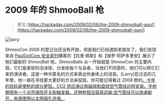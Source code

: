 # 2009 年的 ShmooBall 枪

> 原文:[https://hackaday.com/2009/02/06/the-2009-shmooball-gun/](https://hackaday.com/2009/02/06/the-2009-shmooball-gun/)

![larry](../Images/88e726bc98f034d884ffebc3effe19c1.png "larry")

ShmooCon 2009 的登记台还没有开放，但是我们已经遇到老朋友了。我们发现来自 [PaulDotCom 安全周刊](http://pauldotcom.com/ "PaulDotCom")播客的【拉里·佩斯】和【保罗·阿萨多里安】展示了他们最新的 ShmooBall 枪。ShmooBalls 从一开始就是 ShmooCon 的主要内容。它们是柔软的泡沫球，分发给每个与会者，当他们不同意时，他们可以用它们来扔演讲者。这是一种半匿名的方式来表达你身体上的沮丧。[Larry]在过去的几年里，他一直在寻找更大更好的方法来投篮。你可能记得看过 2008 款的[。今年的目标是使枪的部分更轻。CO2 供应通过电磁阀和盘绕空气管线远程安装。手枪握把有一个点亮保险开关和触发器。这种枪相当容易运输:空气管线可以快速断开，电源使用以太网插孔连接。](http://hackaday.com/2008/02/17/the-2008-shmooball-gun/ "The 2008 Shmooball Gun  - Hack a Day")